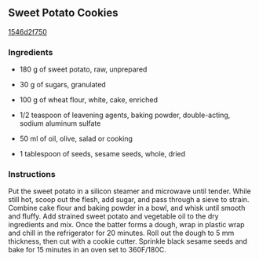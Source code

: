 ## Sweet Potato Cookies

[1546d2f750](https://cookpad.com/us/recipes/158545-sweet-potato-cookies)

### Ingredients

 - 180 g of sweet potato, raw, unprepared

 - 30 g of sugars, granulated

 - 100 g of wheat flour, white, cake, enriched

 - 1/2 teaspoon of leavening agents, baking powder, double-acting, sodium aluminum sulfate

 - 50 ml of oil, olive, salad or cooking

 - 1 tablespoon of seeds, sesame seeds, whole, dried

### Instructions

Put the sweet potato in a silicon steamer and microwave until tender. While still hot, scoop out the flesh, add sugar, and pass through a sieve to strain. Combine cake flour and baking powder in a bowl, and whisk until smooth and fluffy. Add strained sweet potato and vegetable oil to the dry ingredients and mix. Once the batter forms a dough, wrap in plastic wrap and chill in the refrigerator for 20 minutes. Roll out the dough to 5 mm thickness, then cut with a cookie cutter. Sprinkle black sesame seeds and bake for 15 minutes in an oven set to 360F/180C.